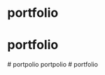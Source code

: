 # portfolio
# portfolio

#   p o r t p o l i o 
 
   p o r t p o l i o 
 
 #   p o r t f o l i o  
 